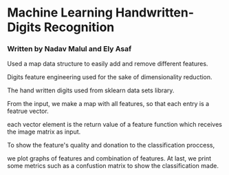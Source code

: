 # Machine Learning Handwritten-Digits Recognition
<h3>Written by Nadav Malul and Ely Asaf </h3>
<p>Used a map data structure to easily add and remove different features.</p>
<p>Digits feature engineering used for the sake of dimensionality reduction.</p>
<p>The hand written digits used from sklearn data sets library.</p>
<p>From the input, we make a map with all features, so that each entry is a featrue
vector.</p>
<p>each vector element is the return value of a feature function which receives the image matrix as input. </p>
<p>To show the feature's quality and donation to the classification proccess, </p>
<p>we plot graphs of features and combination of features. At last, we print some metrics such as a confustion
matrix to show the classification made.</p>





 
